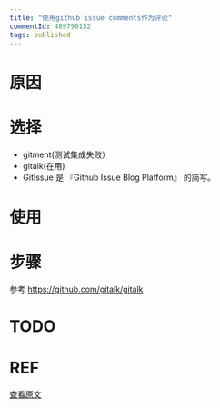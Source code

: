 ```yaml
---
title: "使用github issue comments作为评论"
commentId: 489790152
tags: published
---
```


# 原因
# 选择
- gitment(测试集成失败）
- gitalk(在用)
- GitIssue 是 『Github Issue Blog Platform』 的简写。
# 使用
# 步骤
参考 https://github.com/gitalk/gitalk
# TODO
# REF

    
[查看原文](https://github.com/lotosbin/lotosbin.github.io/issues/16)
    